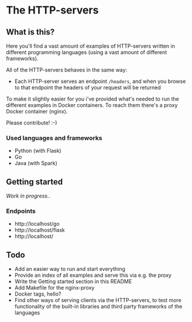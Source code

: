 # The HTTP-servers

## What is this?

Here you'll find a vast amount of examples of HTTP-servers written in different programming languages (using a vast amount of different frameworks).

All of the HTTP-servers behaves in the same way:
* Each HTTP-server serves an endpoint ```/headers```, and when you browse to that endpoint the headers of your request will be returned

To make it slightly easier for you i've provided what's needed to run the different examples in Docker containers. To reach them there's a proxy Docker container (nginx).

Please contribute! :-)

### Used languages and frameworks

* Python (with Flask)
* Go
* Java (with Spark)

## Getting started

_Work in progress.._

### Endpoints

* http://localhost/go
* http://localhost/flask
* http://localhost/

## Todo

* Add an easier way to run and start everything
* Provide an index of all examples and serve this via e.g. the proxy
* Write the Getting started section in this README
* Add Makefile for the nginx-proxy
* Docker tags, hello?
* Find other ways of serving clients via the HTTP-servers, to test more functionality of the  built-in libraries and third party frameworks of the languages
